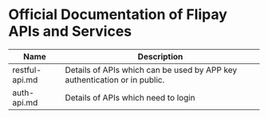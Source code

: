 # Official Documentation of Flipay APIs and Services

| Name | Description |
| --- | --- |
| restful-api.md | Details of APIs which can be used by APP key authentication or in public. |
| auth-api.md | Details of APIs which need to login |
